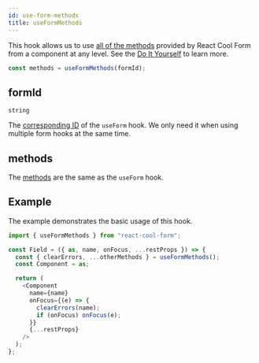 ```yaml
---
id: use-form-methods
title: useFormMethods
---
```


This hook allows us to use [all of the methods](./use-form#methods) provided by React Cool Form from a component at any level. See the [Do It Yourself](../getting-started/3rd-party-ui-libraries#3-do-it-yourself) to learn more.

```js
const methods = useFormMethods(formId);
```

## formId

`string`

The [corresponding ID](../api-reference/use-form#id) of the `useForm` hook. We only need it when using multiple form hooks at the same time.

## methods

The [methods](./use-form#methods) are the same as the `useForm` hook.

## Example

The example demonstrates the basic usage of this hook.

```js
import { useFormMethods } from "react-cool-form";

const Field = ({ as, name, onFocus, ...restProps }) => {
  const { clearErrors, ...otherMethods } = useFormMethods();
  const Component = as;

  return (
    <Component
      name={name}
      onFocus={(e) => {
        clearErrors(name);
        if (onFocus) onFocus(e);
      }}
      {...restProps}
    />
  );
};
```
